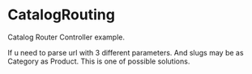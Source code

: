# CatalogRouting
Catalog Router Controller example.

If u need to parse url with 3 different parameters. And slugs may be as Category as Product. This is one of possible solutions.
